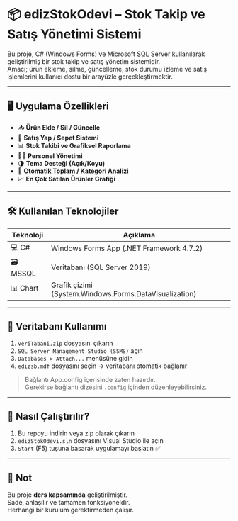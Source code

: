 # 📦 edizStokOdevi – Stok Takip ve Satış Yönetimi Sistemi

Bu proje, C# (Windows Forms) ve Microsoft SQL Server kullanılarak geliştirilmiş bir stok takip ve satış yönetim sistemidir.  
Amacı; ürün ekleme, silme, güncelleme, stok durumu izleme ve satış işlemlerini kullanıcı dostu bir arayüzle gerçekleştirmektir.

---

## 🖥️ Uygulama Özellikleri

- 📥 **Ürün Ekle / Sil / Güncelle**
- 🧾 **Satış Yap / Sepet Sistemi**
- 📊 **Stok Takibi ve Grafiksel Raporlama**
- 🧑‍💼 **Personel Yönetimi**
- 🌗 **Tema Desteği (Açık/Koyu)**
- 🧮 **Otomatik Toplam / Kategori Analizi**
- 📈 **En Çok Satılan Ürünler Grafiği**

---

## 🛠️ Kullanılan Teknolojiler

| Teknoloji | Açıklama |
|-----------|----------|
| 💻 C#     | Windows Forms App (.NET Framework 4.7.2) |
| 🗃️ MSSQL  | Veritabanı (SQL Server 2019) |
| 📊 Chart  | Grafik çizimi (System.Windows.Forms.DataVisualization) |

---

## 🧩 Veritabanı Kullanımı

1. `veriTabani.zip` dosyasını çıkarın
2. `SQL Server Management Studio (SSMS)` açın
3. `Databases > Attach...` menüsüne gidin
4. `edizsb.mdf` dosyasını seçin → veritabanı otomatik bağlanır

> Bağlantı App.config içerisinde zaten hazırdır.  
> Gerekirse bağlantı dizesini `.config` içinden düzenleyebilirsiniz.

---

## 🚀 Nasıl Çalıştırılır?

1. Bu repoyu indirin veya zip olarak çıkarın
2. `edizStokOdevi.sln` dosyasını Visual Studio ile açın
3. `Start` (F5) tuşuna basarak uygulamayı başlatın ✅

---

## 📌 Not

Bu proje **ders kapsamında** geliştirilmiştir.  
Sade, anlaşılır ve tamamen fonksiyoneldir.  
Herhangi bir kurulum gerektirmeden çalışır.
